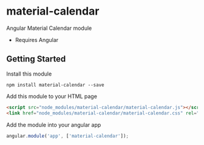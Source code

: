 # material-calendar
Angular Material Calendar module

* Requires Angular

## Getting Started

Install this module
```
npm install material-calendar --save
```

Add this module to your HTML page
```html
<script src="node_modules/material-calendar/material-calendar.js"></script>
<link href="node_modules/material-calendar/material-calendar.css" rel="stylesheet">
```

Add the module into your angular app

```javascript
angular.module('app', ['material-calendar']);
```